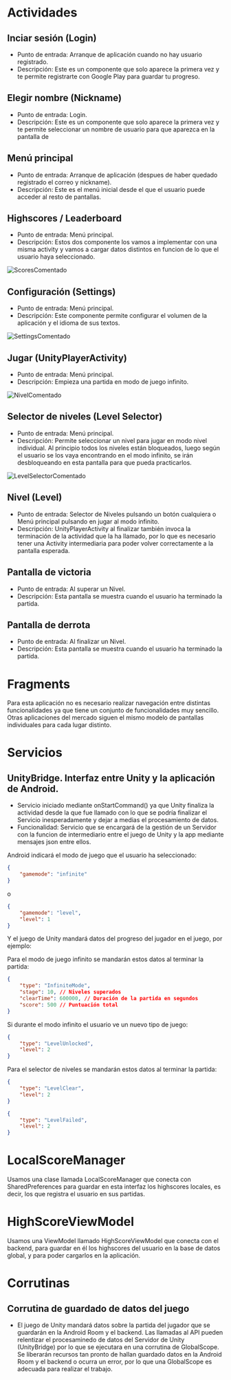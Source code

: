 # Actividades

## Inciar sesión (Login)
- Punto de entrada: Arranque de aplicación cuando no hay usuario registrado.
- Descripción: Este es un componente que solo aparece la primera vez y te permite registrarte con Google Play para guardar tu progreso.

## Elegir nombre (Nickname)
- Punto de entrada: Login.
- Descripción: Este es un componente que solo aparece la primera vez y te permite seleccionar un nombre de usuario para que aparezca en la pantalla de 

## Menú principal
- Punto de entrada: Arranque de aplicación (despues de haber quedado registrado el correo y nickname).
- Descripción: Este es el menú inicial desde el que el usuario puede acceder al resto de pantallas.

## Highscores / Leaderboard
- Punto de entrada: Menú principal.
- Descripción: Estos dos componente los vamos a implementar con una misma activity y vamos a cargar datos distintos en funcion de lo que el usuario haya seleccionado.

![ScoresComentado](https://github.com/Diego-a-lopez/ScapeTheAds/assets/71869193/aa7d7529-caa1-4a2e-a1ff-398b0aafbe89)


## Configuración (Settings)
- Punto de entrada: Menú principal.
- Descripción: Este componente permite configurar el volumen de la aplicación y el idioma de sus textos.
 
![SettingsComentado](https://github.com/Diego-a-lopez/ScapeTheAds/assets/71869193/59b74912-1402-4bd6-849c-510f8bcaa1c8)


## Jugar (UnityPlayerActivity)
- Punto de entrada: Menú principal.
- Descripción: Empieza una partida en modo de juego infinito.

![NivelComentado](https://github.com/Diego-a-lopez/ScapeTheAds/assets/71868889/5636ea4a-6d0c-4094-9483-1835c39fe879)

## Selector de niveles (Level Selector)
- Punto de entrada: Menú principal.
- Descripción: Permite seleccionar un nivel para jugar en modo nivel individual. Al principio todos los niveles están bloqueados, luego según el usuario se los vaya encontrando en el modo infinito, se irán desbloqueando en esta pantalla para que pueda practicarlos.

![LevelSelectorComentado](https://github.com/Diego-a-lopez/ScapeTheAds/assets/71868889/1c6d5482-e001-4063-9ea7-7173e276584b)

## Nivel (Level)
- Punto de entrada: Selector de Niveles pulsando un botón cualquiera o Menú principal pulsando en jugar al modo infinito.
- Descripción: UnityPlayerActivity al finalizar también invoca la terminación de la actividad que la ha llamado, por lo que es necesario tener una Activity intermediaria para poder volver correctamente a la pantalla esperada.

## Pantalla de victoria
- Punto de entrada: Al superar un Nivel.
- Descripción: Esta pantalla se muestra cuando el usuario ha terminado la partida.

## Pantalla de derrota
- Punto de entrada: Al finalizar un Nivel.
- Descripción: Esta pantalla se muestra cuando el usuario ha terminado la partida.

# Fragments
Para esta aplicación no es necesario realizar navegación entre distintas funcionalidades ya que tiene un conjunto de funcionalidades muy sencillo. Otras aplicaciones del mercado siguen el mismo modelo de pantallas individuales para cada lugar distinto.


# Servicios

## UnityBridge. Interfaz entre Unity y la aplicación de Android.

- Servicio iniciado mediante onStartCommand() ya que Unity finaliza la actividad desde la que fue llamado con lo que se podría finalizar el Servicio inesperadamente y dejar a medias el procesamiento de datos.
- Funcionalidad: Servicio que se encargará de la gestión de un Servidor con la funcion de intermediario entre el juego de Unity y la app mediante mensajes json entre ellos.

Android indicará el modo de juego que el usuario ha seleccionado:

```json
{
	"gamemode": "infinite"
}
```
o
```json
{
	"gamemode": "level",
	"level": 1
}
```
Y el juego de Unity mandará datos del progreso del jugador en el juego, por ejemplo:

Para el modo de juego infinito se mandarán estos datos al terminar la partida:
```json
{
	"type": "InfiniteMode",
	"stage": 10, // Niveles superados
	"clearTime": 600000, // Duración de la partida en segundos
	"score": 500 // Puntuación total
}
```

Si durante el modo infinito el usuario ve un nuevo tipo de juego:
```json
{
	"type": "LevelUnlocked",
	"level": 2
}
```

Para el selector de niveles se mandarán estos datos al terminar la partida:
```json
{
	"type": "LevelClear",
	"level": 2
}
```

```json
{
	"type": "LevelFailed",
	"level": 2
}
```

# LocalScoreManager

Usamos una clase llamada LocalScoreManager que conecta con SharedPreferences para guardar en esta interfaz los highscores locales, es decir, los que registra el usuario en sus partidas.

# HighScoreViewModel

Usamos una ViewModel llamado HighScoreViewModel que conecta con el backend, para guardar en él los highscores del usuario en la base de datos global, y para poder cargarlos en la aplicación.

# Corrutinas

## Corrutina de guardado de datos del juego

- El juego de Unity mandará datos sobre la partida del jugador que se guardarán en la Android Room y el backend. Las llamadas al API pueden relentizar el procesaminedo de datos del Servidor de Unity (UnityBridge) por lo que se ejecutara en una corrutina de GlobalScope. Se liberarán recursos tan pronto de hallan guardado datos en la Android Room y el backend o ocurra un error, por lo que una GlobalScope es adecuada para realizar el trabajo.





